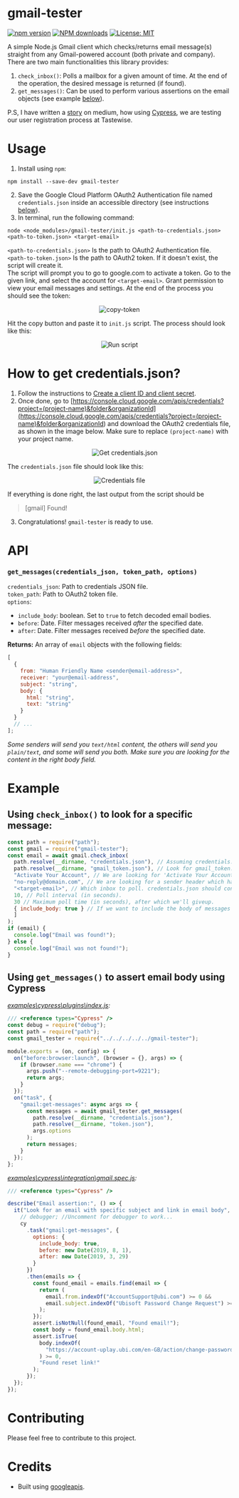 # gmail-tester

[![npm version](https://badge.fury.io/js/gmail-tester.svg)](https://www.npmjs.com/package/gmail-tester)
<span class="badge-npmdownloads"><a href="https://npmjs.org/package/badges" title="View this project on NPM"><img src="https://img.shields.io/npm/dm/badges.svg" alt="NPM downloads" /></a></span>
[![License: MIT](https://img.shields.io/badge/License-MIT-yellow.svg)](https://opensource.org/licenses/MIT)

A simple Node.js Gmail client which checks/returns email message(s) straight from any Gmail-powered account (both private and company).<br/>
There are two main functionalities this library provides:<br>

1.  `check_inbox()`: Polls a mailbox for a given amount of time. At the end of the operation, the desired message is returned (if found).
2.  `get_messages()`: Can be used to perform various assertions on the email objects (see example [below](https://github.com/levz0r/gmail-tester/blob/master/README.md#using-get_messages-to-assert-email-body-using-cypress)).

P.S, I have written a [story](https://medium.com/@levz0r/how-to-poll-a-gmail-inbox-in-cypress-io-a4286cfdb888) on medium, how using [Cypress](https://cypress.io), we are testing our user registration process at Tastewise.

# Usage

1.  Install using `npm`:

```
npm install --save-dev gmail-tester
```

2.  Save the Google Cloud Platform OAuth2 Authentication file named `credentials.json` inside an accessible directory (see instructions [below](https://github.com/levz0r/gmail-tester/blob/master/README.md#how-to-get-credentialsjson)).
3.  In terminal, run the following command:

```
node <node_modules>/gmail-tester/init.js <path-to-credentials.json> <path-to-token.json> <target-email>
```

`<path-to-credentials.json>` Is the path to OAuth2 Authentication file.<br/>
`<path-to-token.json>` Is the path to OAuth2 token. If it doesn't exist, the script will create it.<br/>
The script will prompt you to go to google.com to activate a token.
Go to the given link, and select the account for `<target-email>`. Grant permission to view your email messages and settings. At the end of the process you should see the token:

<p align="center">
  <img src="https://i.ibb.co/sJm97H1/copy-token.png" alt="copy-token" border="0">
</p>

Hit the copy button and paste it to `init.js` script.
The process should look like this:

<p align="center">
  <img src="https://i.ibb.co/k94bkzB/run-script.png" alt="Run script">
</p>

# How to get credentials.json?

1.  Follow the instructions to [Create a client ID and client secret](https://developers.google.com/adwords/api/docs/guides/authentication#create_a_client_id_and_client_secret).
2.  Once done, go to [https://console.cloud.google.com/apis/credentials?project=(project-name)&folder&organizationId](<https://console.cloud.google.com/apis/credentials?project=(project-name)&folder&organizationId>) and download the OAuth2 credentials file, as shown in the image below. Make sure to replace `(project-name)` with your project name.
    <p align="center">
      <img src="https://i.ibb.co/z5FL6YK/get-credentials-json.png" alt="Get credentials.json">
    </p>

The `credentials.json` file should look like this:

<p align="center">
  <img src="https://i.ibb.co/1stgn28/credentials.png" alt="Credentials file">
</p>

If everything is done right, the last output from the script should be

> [gmail] Found!

3.  Congratulations! `gmail-tester` is ready to use.

# API

### `get_messages(credentials_json, token_path, options)`

`credentials_json`: Path to credentials JSON file.<br>
`token_path`: Path to OAuth2 token file.<br>
`options`: <br>

* `include_body`: boolean. Set to `true` to fetch decoded email bodies.
* `before`: Date. Filter messages received _after_ the specified date.
* `after`: Date. Filter messages received _before_ the specified date.

**Returns:**
An array of `email` objects with the following fields:<br>

```javascript
[
  {
    from: "Human Friendly Name <sender@email-address>",
    receiver: "your@email-address",
    subject: "string",
    body: {
      html: "string",
      text: "string"
    }
  }
  // ...
];
```

_Some senders will send you `text/html` content, the others will send you `plain/text`, and some will send you both. Make sure you are looking for the content in the right body field._

# Example

## Using `check_inbox()` to look for a specific message:

```javascript
const path = require("path");
const gmail = require("gmail-tester");
const email = await gmail.check_inbox(
  path.resolve(__dirname, "credentials.json"), // Assuming credentials.json is in the current directory.
  path.resolve(__dirname, "gmail_token.json"), // Look for gmail_token.json in the current directory (if it doesn't exists, it will be created by the script).
  "Activate Your Account", // We are looking for 'Activate Your Account' in the subject of the message.
  "no-reply@domain.com", // We are looking for a sender header which has 'no-reply@domain.com' in it.
  "<target-email>", // Which inbox to poll. credentials.json should contain the credentials to it.
  10, // Poll interval (in seconds).
  30 // Maximum poll time (in seconds), after which we'll giveup.
  { include_body: true } // If we want to include the body of messages (optional)
  ]
);
if (email) {
  console.log("Email was found!");
} else {
  console.log("Email was not found!");
}
```

## Using `get_messages()` to assert email body using Cypress

_[examples\cypress\plugins\index.js](https://github.com/levz0r/gmail-tester/blob/master/examples/cypress/plugins/index.js):_

```javascript
/// <reference types="Cypress" />
const debug = require("debug");
const path = require("path");
const gmail_tester = require("../../../../../gmail-tester");

module.exports = (on, config) => {
  on("before:browser:launch", (browser = {}, args) => {
    if (browser.name === "chrome") {
      args.push("--remote-debugging-port=9221");
      return args;
    }
  });
  on("task", {
    "gmail:get-messages": async args => {
      const messages = await gmail_tester.get_messages(
        path.resolve(__dirname, "credentials.json"),
        path.resolve(__dirname, "token.json"),
        args.options
      );
      return messages;
    }
  });
};
```

_[examples\cypress\integration\gmail.spec.js](https://github.com/levz0r/gmail-tester/blob/master/examples/cypress/integration/gmail.spec.js):_

```javascript
/// <reference types="Cypress" />

describe("Email assertion:", () => {
  it("Look for an email with specific subject and link in email body", function() {
    // debugger; //Uncomment for debugger to work...
    cy
      .task("gmail:get-messages", {
        options: {
          include_body: true,
          before: new Date(2019, 8, 1),
          after: new Date(2019, 3, 29)
        }
      })
      .then(emails => {
        const found_email = emails.find(email => {
          return (
            email.from.indexOf("AccountSupport@ubi.com") >= 0 &&
            email.subject.indexOf("Ubisoft Password Change Request") >= 0
          );
        });
        assert.isNotNull(found_email, "Found email!");
        const body = found_email.body.html;
        assert.isTrue(
          body.indexOf(
            "https://account-uplay.ubi.com/en-GB/action/change-password?genomeid="
          ) >= 0,
          "Found reset link!"
        );
      });
  });
});
```

# Contributing

Please feel free to contribute to this project.

# Credits

* Built using [googleapis](https://github.com/googleapis/googleapis).
